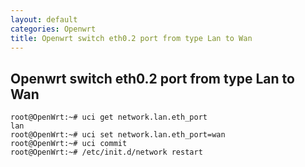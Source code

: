 ```yaml
---
layout: default
categories: Openwrt
title: Openwrt switch eth0.2 port from type Lan to Wan 
---
```

## Openwrt switch eth0.2 port from type Lan to Wan 

```shell
root@OpenWrt:~# uci get network.lan.eth_port
lan
root@OpenWrt:~# uci set network.lan.eth_port=wan
root@OpenWrt:~# uci commit
root@OpenWrt:~# /etc/init.d/network restart
```

